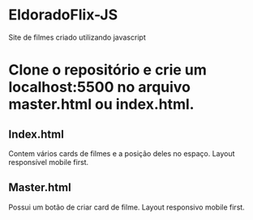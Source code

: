 # EldoradoFlix-JS
Site de filmes criado utilizando javascript

# Clone o repositório e crie um localhost:5500 no arquivo master.html ou index.html.

## Index.html
  Contem vários cards de filmes e a posição deles no espaço. Layout responsível mobile first.
  
## Master.html
  Possui um botão de criar card de filme. Layout responsivo mobile first.
